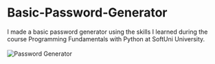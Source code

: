 # Basic-Password-Generator
I  made a basic password generator using the skills I learned during the course Programming Fundamentals with Python at SoftUni University.
<br>
<br>
![Password Generator](https://user-images.githubusercontent.com/114162692/204087487-446a8472-0bdc-4325-88fd-117ebf8bc9d7.jpg)
